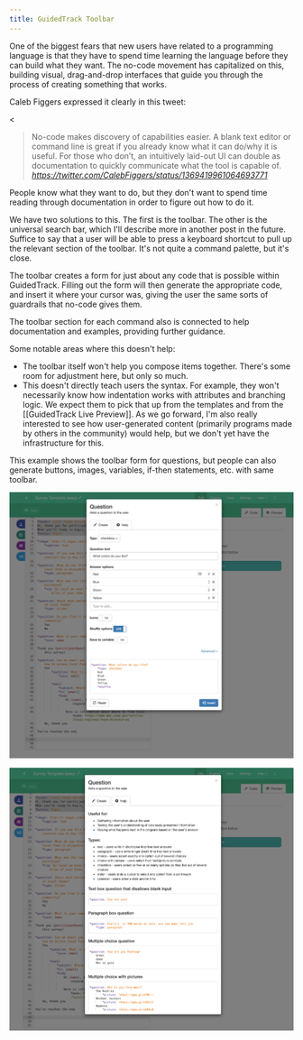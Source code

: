 ```yaml
---
title: GuidedTrack Toolbar
---
```

One of the biggest fears that new users have related to a programming language is that they have to spend time learning the language before they can build what they want. The no-code movement has capitalized on this, building visual, drag-and-drop interfaces that guide you through the process of creating something that works.

Caleb Figgers expressed it clearly in this tweet:

<<blockquote class="quoteback" darkmode="" data-title="Caleb%20Figgers%20on%20Twitter" data-author="" cite="https://twitter.com/CalebFiggers/status/1369419961064693771">No-code makes discovery of capabilities easier. A blank text editor or command line is great if you already know what it can do/why it is useful. For those who don’t, an intuitively laid-out UI can double as documentation to quickly communicate what the tool is capable of.<footer> <cite><a href="https://twitter.com/CalebFiggers/status/1369419961064693771">https://twitter.com/CalebFiggers/status/1369419961064693771</a></cite></footer></blockquote><script note="" src="https://cdn.jsdelivr.net/gh/Blogger-Peer-Review/quotebacks@1/quoteback.js"></script>

People know what they want to do, but they don't want to spend time reading through documentation in order to figure out how to do it.

We have two solutions to this. The first is the toolbar. The other is the universal search bar, which I'll describe more in another post in the future. Suffice to say that a user will be able to press a keyboard shortcut to pull up the relevant section of the toolbar. It's not quite a command palette, but it's close.

The toolbar creates a form for just about any code that is possible within GuidedTrack. Filling out the form will then generate the appropriate code, and insert it where your cursor was, giving the user the same sorts of guardrails that no-code gives them.

The toolbar section for each command also is connected to help documentation and examples, providing further guidance.

Some notable areas where this doesn't help:
* The toolbar itself won't help you compose items together. There's some room for adjustment here, but only so much.
* This doesn't directly teach users the syntax. For example, they won't necessarily know how indentation works with attributes and branching logic. We expect them to pick that up from the templates and from the [[GuidedTrack Live Preview]]. As we go forward, I'm also really interested to see how user-generated content (primarily programs made by others in the community) would help, but we don't yet have the infrastructure for this.

This example shows the toolbar form for questions, but people can also generate buttons, images, variables, if-then statements, etc. with same toolbar.

![](/assets/blogpics/guidedtrack-toolbar-question.png)

![](/assets/blogpics/guidedtrack-toolbar-question-help.png)